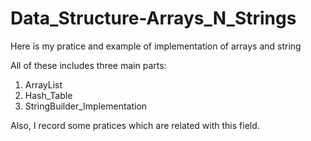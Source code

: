 # Data_Structure-Arrays_N_Strings
Here is my pratice and example of implementation of arrays and string

All of these includes three main parts:
1. ArrayList
2. Hash_Table
3. StringBuilder_Implementation

Also,
I record some pratices which are related with this field.